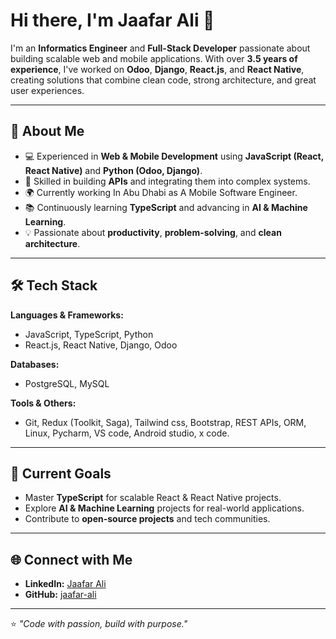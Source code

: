 # Hi there, I'm Jaafar Ali 👋  

I'm an **Informatics Engineer** and **Full-Stack Developer** passionate about building scalable web and mobile applications. With over **3.5 years of experience**, I've worked on **Odoo**, **Django**, **React.js**, and **React Native**, creating solutions that combine clean code, strong architecture, and great user experiences.

---

## 🚀 About Me
- 💻 Experienced in **Web & Mobile Development** using **JavaScript (React, React Native)** and **Python (Odoo, Django)**.  
- 🔗 Skilled in building **APIs** and integrating them into complex systems.  
- 🌍 Currently working In Abu Dhabi as A Mobile Software Engineer.  
- 📚 Continuously learning **TypeScript** and advancing in **AI & Machine Learning**.  
- 💡 Passionate about **productivity**, **problem-solving**, and **clean architecture**.  

---

## 🛠 Tech Stack
**Languages & Frameworks:**  
- JavaScript, TypeScript, Python  
- React.js, React Native, Django, Odoo  

**Databases:**  
- PostgreSQL, MySQL  

**Tools & Others:**  
- Git, Redux (Toolkit, Saga), Tailwind css, Bootstrap, REST APIs, ORM, Linux, Pycharm, VS code, Android studio, x code.

---


## 🎯 Current Goals
- Master **TypeScript** for scalable React & React Native projects.  
- Explore **AI & Machine Learning** projects for real-world applications.  
- Contribute to **open-source projects** and tech communities.  

---

## 🌐 Connect with Me
- **LinkedIn:** [Jaafar Ali](https://www.linkedin.com/in/jaafar-ali-abb4b8178/)  
- **GitHub:** [jaafar-ali](https://github.com/jiffdali) 

---

⭐️ *"Code with passion, build with purpose."*
